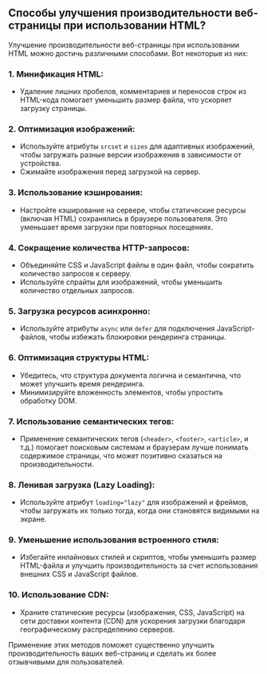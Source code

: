 ## Способы улучшения производительности веб-страницы при использовании HTML?

Улучшение производительности веб-страницы при использовании HTML можно достичь различными способами. Вот некоторые из них:

### 1. **Минификация HTML:**
   - Удаление лишних пробелов, комментариев и переносов строк из HTML-кода помогает уменьшить размер файла, что ускоряет загрузку страницы.

### 2. **Оптимизация изображений:**
   - Используйте атрибуты `srcset` и `sizes` для адаптивных изображений, чтобы загружать разные версии изображения в зависимости от устройства.
   - Сжимайте изображения перед загрузкой на сервер.

### 3. **Использование кэширования:**
   - Настройте кэширование на сервере, чтобы статические ресурсы (включая HTML) сохранялись в браузере пользователя. Это уменьшает время загрузки при повторных посещениях.

### 4. **Сокращение количества HTTP-запросов:**
   - Объединяйте CSS и JavaScript файлы в один файл, чтобы сократить количество запросов к серверу.
   - Используйте спрайты для изображений, чтобы уменьшить количество отдельных запросов.

### 5. **Загрузка ресурсов асинхронно:**
   - Используйте атрибуты `async` или `defer` для подключения JavaScript-файлов, чтобы избежать блокировки рендеринга страницы.

### 6. **Оптимизация структуры HTML:**
   - Убедитесь, что структура документа логична и семантична, что может улучшить время рендеринга.
   - Минимизируйте вложенность элементов, чтобы упростить обработку DOM.

### 7. **Использование семантических тегов:**
   - Применение семантических тегов (`<header>`, `<footer>`, `<article>`, и т.д.) помогает поисковым системам и браузерам лучше понимать содержимое страницы, что может позитивно сказаться на производительности.

### 8. **Ленивая загрузка (Lazy Loading):**
   - Используйте атрибут `loading="lazy"` для изображений и фреймов, чтобы загружать их только тогда, когда они становятся видимыми на экране.

### 9. **Уменьшение использования встроенного стиля:**
   - Избегайте инлайновых стилей и скриптов, чтобы уменьшить размер HTML-файла и улучшить производительность за счет использования внешних CSS и JavaScript файлов.

### 10. **Использование CDN:**
   - Храните статические ресурсы (изображения, CSS, JavaScript) на сети доставки контента (CDN) для ускорения загрузки благодаря географическому распределению серверов.

Применение этих методов поможет существенно улучшить производительность ваших веб-страниц и сделать их более отзывчивыми для пользователей.